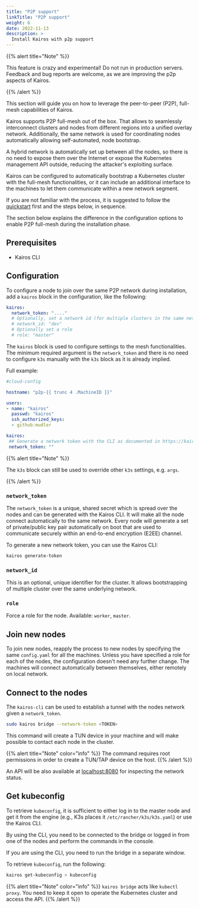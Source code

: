 ```yaml
---
title: "P2P support"
linkTitle: "P2P support"
weight: 6
date: 2022-11-13
description: >
  Install Kairos with p2p support
---
```


{{% alert title="Note" %}}

This feature is crazy and experimental! Do not run in production servers. 
Feedback and bug reports are welcome, as we are improving the p2p aspects of Kairos.

{{% /alert %}}

This section will guide you on how to leverage the peer-to-peer (P2P), full-mesh capabilities of Kairos.

Kairos supports P2P full-mesh out of the box. That allows to seamlessly interconnect clusters and nodes from different regions into a unified overlay network. Additionally, the same network is used for coordinating nodes automatically allowing self-automated, node bootstrap.

A hybrid network is automatically set up between all the nodes, so there is no need to expose them over the Internet or expose the Kubernetes management API outside, reducing the attacker's exploiting surface.

Kairos can be configured to automatically bootstrap a Kubernetes cluster with the full-mesh functionalities, or it can include an additional interface to the machines to let them communicate within a new network segment.

If you are not familiar with the process, it is suggested to follow the [quickstart](/docs/getting-started) first and the steps below, in sequence.

The section below explains the difference in the configuration options to enable P2P full-mesh during the installation phase.

## Prerequisites

- Kairos CLI

## Configuration

To configure a node to join over the same P2P network during installation, add a `kairos` block in the configuration, like the following:

```yaml
kairos:
  network_token: "...."
  # Optionally, set a network id (for multiple clusters in the same network)
  # network_id: "dev"
  # Optionally set a role
  # role: "master"
```

The `kairos` block is used to configure settings to the mesh functionalities. The minimum required argument is the `network_token` and there is no need to configure `k3s` manually with the `k3s` block as it is already implied.

Full example:

```yaml
#cloud-config

hostname: "p2p-{{ trunc 4 .MachineID }}"

users:
- name: "kairos"
  passwd: "kairos"
  ssh_authorized_keys:
  - github:mudler

kairos:
 ## Generate a network token with the CLI as documented in https://kairos.io/docs/installation/p2p/#network_token
 network_token: ""
```

{{% alert title="Note" %}}

The `k3s` block can still be used to override other `k3s` settings, e.g. `args`.

{{% /alert %}}


### `network_token`

The `network_token` is a unique, shared secret which is spread over the nodes and can be generated with the Kairos CLI.
It will make all the node connect automatically to the same network. Every node will generate a set of private/public key pair automatically on boot that are used to communicate securely within an end-to-end encryption (E2EE) channel.

To generate a new network token, you can use the Kairos CLI:

```bash
kairos generate-token
```

### `network_id`

This is an optional, unique identifier for the cluster. It allows bootstrapping of multiple cluster over the same underlying network.

### `role`

Force a role for the node. Available: `worker`, `master`.


## Join new nodes

To join new nodes, reapply the process to new nodes by specifying the same `config.yaml` for all the machines. Unless you have specified a role for each of the nodes, the configuration doesn't need any further change. The machines will connect automatically between themselves, either remotely on local network.

## Connect to the nodes

The `kairos-cli` can be used to establish a tunnel with the nodes network given a `network_token`.

```bash
sudo kairos bridge --network-token <TOKEN>
```

This command will create a TUN device in your machine and will make possible to contact each node in the cluster.

{{% alert title="Note" color="info" %}}
The command requires root permissions in order to create a TUN/TAP device on the host.
{{% /alert %}}

An API will be also available at [localhost:8080](http://localhost:8080) for inspecting the network status.

## Get kubeconfig

To retrieve `kubeconfig`, it is sufficient to either log in to the master node and get it from the engine (e.g., K3s places it `/etc/rancher/k3s/k3s.yaml`) or use the Kairos CLI.

By using the CLI, you need to be connected to the bridge or logged in from one of the nodes and perform the commands in the console.

If you are using the CLI, you need to run the bridge in a separate window.

To retrieve `kubeconfig`, run the following:

```bash
kairos get-kubeconfig > kubeconfig
```

{{% alert title="Note" color="info" %}}
`kairos bridge` acts like `kubectl proxy`. You need to keep it open to operate the Kubernetes cluster and access the API.
{{% /alert %}}
